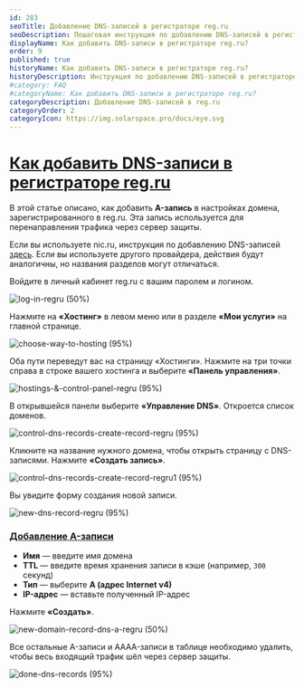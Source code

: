```yaml
---
id: 283
seoTitle: Добавление DNS-записей в регистраторе reg.ru
seoDescription: Пошаговая инструкция по добавлению DNS-записей в регистраторе reg.ru для работы сервисов защиты
displayName: Как добавить DNS-записи в регистраторе reg.ru?
order: 9
published: true
historyName: Как добавить DNS-записи в регистраторе reg.ru?
historyDescription: Инструкция по добавлению DNS-записей в регистраторе reg.ru
#category: FAQ
#categoryName: Как добавить DNS-записи в регистраторе reg.ru?
categoryDescription: Добавление DNS-записей в reg.ru
categoryOrder: 2
categoryIcon: https://img.solarspace.pro/docs/eye.svg
---
```


# [Как добавить DNS-записи в регистраторе reg.ru](how-to-add-dns-record-regru)


В этой статье описано, как добавить **A-запись** в настройках домена, зарегистрированного в reg.ru. Эта запись используется для перенаправления трафика через сервер защиты.

Если вы используете nic.ru, инструкция по добавлению DNS-записей [здесь]([282]).
Если вы используете другого провайдера, действия будут аналогичны, но названия разделов могут отличаться.

Войдите в личный кабинет reg.ru с вашим паролем и логином.

![log-in-regru (50%)](https://img.solarspace.pro/docs/log-in-regru.jpg "Вход в reg.ru")

Нажмите на **«Хостинг»** в левом меню или в разделе **«Мои услуги»** на главной странице.

![choose-way-to-hosting (95%)](https://img.solarspace.pro/docs/choose-way-to-hosting.jpg "Путь к управлению хостингом")

Оба пути переведут вас на страницу «Хостинги». Нажмите на три точки справа в строке вашего хостинга и выберите **«Панель управления»**.

![hostings-&-control-panel-regru (95%)](https://img.solarspace.pro/docs/hostings-&-control-panel-regru.jpg "Панель управления хостингом")

В открывшейся панели выберите **«Управление DNS»**. Откроется список доменов.

![control-dns-records-create-record-regru (95%)](https://img.solarspace.pro/docs/control-dns-records-create-record-regru.jpg "Создать DNS-запись")

Кликните на название нужного домена, чтобы открыть страницу с DNS-записями. Нажмите **«Создать запись»**.

![control-dns-records-create-record-regru1 (95%)](https://img.solarspace.pro/docs/control-dns-records-create-record-regru1.jpg "Создать DNS-запись")

Вы увидите форму создания новой записи.

![new-dns-record-regru (95%)](https://img.solarspace.pro/docs/new-dns-record-regru.jpg "Добавление DNS-записей")

### [Добавление A-записи](adding-a-record)

* **Имя** — введите имя домена
* **TTL** — введите время хранения записи в кэше (например, `300` секунд)
* **Тип** — выберите **A (адрес Internet v4)**
* **IP-адрес** — вставьте полученный IP-адрес

Нажмите **«Создать»**.

![new-domain-record-dns-a-regru (50%)](https://img.solarspace.pro/docs/new-domain-record-dns-a-regru.jpg "Добавление DNS-A-записи")

Все остальные A-записи и AAAA-записи в таблице необходимо удалить, чтобы весь входящий трафик шёл через сервер защиты.

![done-dns-records (95%)](https://img.solarspace.pro/docs/done-dns-records.jpg "Подтверждение DNS-записей")

